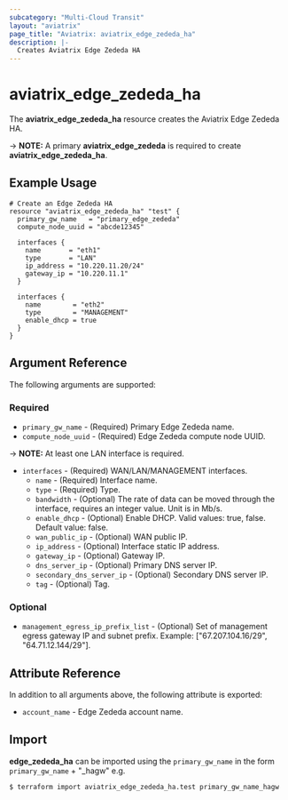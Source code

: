 ```yaml
---
subcategory: "Multi-Cloud Transit"
layout: "aviatrix"
page_title: "Aviatrix: aviatrix_edge_zededa_ha"
description: |-
  Creates Aviatrix Edge Zededa HA
---
```


# aviatrix_edge_zededa_ha

The **aviatrix_edge_zededa_ha** resource creates the Aviatrix Edge Zededa HA.

-> **NOTE:** A primary **aviatrix_edge_zededa** is required to create **aviatrix_edge_zededa_ha**.

## Example Usage

```hcl
# Create an Edge Zededa HA
resource "aviatrix_edge_zededa_ha" "test" {
  primary_gw_name   = "primary_edge_zededa"
  compute_node_uuid = "abcde12345"

  interfaces {
    name       = "eth1"
    type       = "LAN"
    ip_address = "10.220.11.20/24"
    gateway_ip = "10.220.11.1"
  }

  interfaces {
    name        = "eth2"
    type        = "MANAGEMENT"
    enable_dhcp = true
  }
}
```

## Argument Reference

The following arguments are supported:

### Required
* `primary_gw_name` - (Required) Primary Edge Zededa name.
* `compute_node_uuid` - (Required) Edge Zededa compute node UUID.

-> **NOTE:** At least one LAN interface is required.
* `interfaces` - (Required) WAN/LAN/MANAGEMENT interfaces.
  * `name` - (Required) Interface name.
  * `type` - (Required) Type.
  * `bandwidth` - (Optional) The rate of data can be moved through the interface, requires an integer value. Unit is in Mb/s.
  * `enable_dhcp` - (Optional) Enable DHCP. Valid values: true, false. Default value: false.
  * `wan_public_ip` - (Optional) WAN public IP.
  * `ip_address` - (Optional) Interface static IP address.
  * `gateway_ip` - (Optional) Gateway IP.
  * `dns_server_ip` - (Optional) Primary DNS server IP.
  * `secondary_dns_server_ip` - (Optional) Secondary DNS server IP.
  * `tag` - (Optional) Tag.

### Optional
* `management_egress_ip_prefix_list` - (Optional) Set of management egress gateway IP and subnet prefix. Example: ["67.207.104.16/29", "64.71.12.144/29"].    

## Attribute Reference

In addition to all arguments above, the following attribute is exported:

* `account_name` - Edge Zededa account name.

## Import

**edge_zededa_ha** can be imported using the `primary_gw_name` in the form `primary_gw_name` + "_hagw" e.g.

```
$ terraform import aviatrix_edge_zededa_ha.test primary_gw_name_hagw
```
